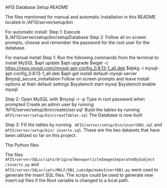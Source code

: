AFIS Database
Setup README

The files mentioned for manual and automatic installation in this README located in /AFIS/server/setup/bin

For automatic install:
Step 1:
	Execute $./AFIS/server/setup/bin/setupDatabase
Step 2:
Follow all on screen prompts, choose and remember the password for the root user for the database.

For manual install
Step 1:
	Run the following commands from the terminal to install MySQL
	 $apt update
	 $apt upgrade
	 $wget -c https://repo.mysql.com//mysql-apt-config_0.8.13-1_all.deb
	 $dpkg -i mysql-apt-config_0.8.13-1_all.deb
	 $apt-get install default-mysql-server
	 $mysql_secure_installation
	 Follow on screen prompts and leave install options at their default settings
	 $systemctl start mysql
	 $systemctl enable mysql

Step 2:
	Open MySQL  with $mysql -r -p
	Type in root password when prompted
	Create an admin user by running ‘AFIS/server/setup/bin/createUser.sql’
	Build the tables by running   `AFIS/server/setup/bin/creatTables.sql` 
The Database is now built

Step 3:
Fill the tables by running ` AFIS/server/setup/bin/insertDB1.sql` and
`AFIS/server/setup/bin/ inserts.sql`. These are the two datasets that have been utilized so far on this project.


The Python files

The files ` AFIS/server/SQLscripts/OriginalNanoparticleImagesSeparatedbySubject /inserts.py` 
and `AFIS/server/SQLscripts/MOLF/DB1_Lumidgm/makeInsertDB1.py` were used to generate the insert SQL files. 
The scrips could be used to generate new insert.sql files if the Root variable is changed to a local path.
